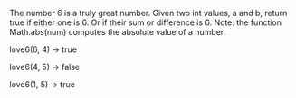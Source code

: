 The number 6 is a truly great number. Given two int values, a and b, return true if either one is 6. Or if their sum or difference is 6. Note: the function Math.abs(num) computes the absolute value of a number.

love6(6, 4) → true

love6(4, 5) → false

love6(1, 5) → true
